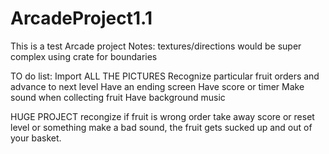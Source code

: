 # ArcadeProject1.1
This is a test Arcade project
Notes:
textures/directions would be super complex
using crate for boundaries


TO do list:
Import ALL THE PICTURES
Recognize particular fruit orders and advance to next level
Have an ending screen
Have score or timer
Make sound when collecting fruit
Have background music

HUGE PROJECT
recongize if fruit is wrong order
take away score or reset level or something
make a bad sound, the fruit gets sucked up and out of your basket.

